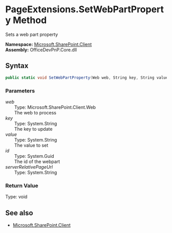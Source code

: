 # PageExtensions.SetWebPartProperty Method  
Sets a web part property  

**Namespace:** [Microsoft.SharePoint.Client](Microsoft.SharePoint.Client.md)  
**Assembly:** OfficeDevPnP.Core.dll  
## Syntax
```C#
public static void SetWebPartProperty(Web web, String key, String value, Guid id, String serverRelativePageUrl)
```
### Parameters
*web*  
&emsp;&emsp;Type: Microsoft.SharePoint.Client.Web  
&emsp;&emsp;The web to process  
*key*  
&emsp;&emsp;Type: System.String  
&emsp;&emsp;The key to update  
*value*  
&emsp;&emsp;Type: System.String  
&emsp;&emsp;The value to set  
*id*  
&emsp;&emsp;Type: System.Guid  
&emsp;&emsp;The id of the webpart  
*serverRelativePageUrl*  
&emsp;&emsp;Type: System.String  
### Return Value
Type: void  

## See also
- [Microsoft.SharePoint.Client](Microsoft.SharePoint.Client.md)
